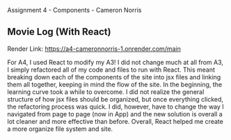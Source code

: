 Assignment 4 - Components - Cameron Norris

## Movie Log (With React)

Render Link: https://a4-cameronnorris-1.onrender.com/main

For A4, I used React to modify my A3!
I did not change much at all from A3, I simply refactored all of my code and files to run with React. This meant breaking down each of the components of the site into jsx files and linking them all together, keeping in mind the flow of the site.
In the beginning, the learning curve took a while to overcome. I did not realize the general structure of how jsx files should be organized, but once everything clicked, the refactoring process was quick. I did, however, have to change the way I navigated from page to page (now in App) and the new solution is overall a lot cleaner and more effective than before.
Overall, React helped me create a more organize file system and site. 

